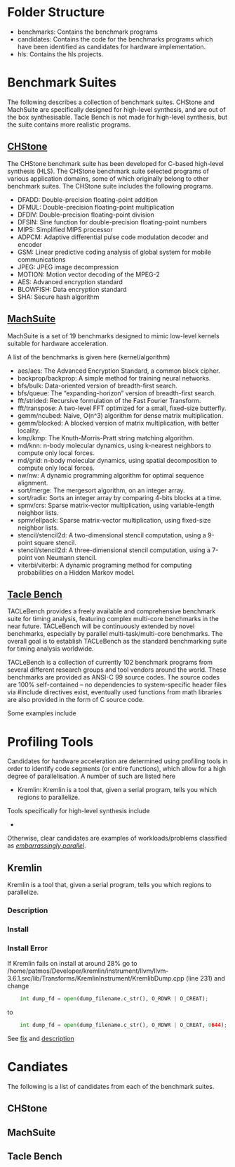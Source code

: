 # Folder Structure

* benchmarks: Contains the benchmark programs
* candidates: Contains the code for the benchmarks programs which have been identified as candidates for hardware implementation.
* hls: Contains the hls projects.

# Benchmark Suites 

The following describes a collection of benchmark suites. CHStone and MachSuite are specifically designed for high-level synthesis, and are out of the box synthesisable. Tacle Bench is not made for high-level synthesis, but the suite contains more realistic programs.

## [CHStone](http://www.ertl.jp/chstone/)

 The CHStone benchmark suite has been developed for C-based high-level synthesis (HLS). The CHStone benchmark suite selected programs of various application domains, some of which originally belong to other benchmark suites. The CHStone suite includes the following programs.

* DFADD: Double-precision floating-point addition
* DFMUL: Double-precision floating-point multiplication
* DFDIV: Double-precision floating-point division
* DFSIN: Sine function for double-precision floating-point numbers
* MIPS: Simplified MIPS processor
* ADPCM: Adaptive differential pulse code modulation decoder and encoder
* GSM: Linear predictive coding analysis of global system for mobile communications
* JPEG: JPEG image decompression
* MOTION: Motion vector decoding of the MPEG-2
* AES: Advanced encryption standard
* BLOWFISH: Data encryption standard
* SHA: Secure hash algorithm

## [MachSuite](https://breagen.github.io/MachSuite/) 

MachSuite is a set of 19 benchmarks designed to mimic low-level kernels suitable for hardware acceleration.

A list of the benchmarks is given here (kernel/algorithm)

* aes/aes: The Advanced Encryption Standard, a common block cipher.
* backprop/backprop: A simple method for training neural networks.
* bfs/bulk: Data-oriented version of breadth-first search.
* bfs/queue: The “expanding-horizon” version of breadth-first search.
* fft/strided: Recursive formulation of the Fast Fourier Transform.
* fft/transpose: A two-level FFT optimized for a small, fixed-size butterfly.
* gemm/ncubed: Naive, O(n^3) algorithm for dense matrix multiplication.
* gemm/blocked: A blocked version of matrix multiplication, with better locality.
* kmp/kmp: The Knuth-Morris-Pratt string matching algorithm.
* md/knn: n-body molecular dynamics, using k-nearest neighbors to compute only local forces.
* md/grid: n-body molecular dynamics, using spatial decomposition to compute only local forces.
* nw/nw: A dynamic programming algorithm for optimal sequence alignment.
* sort/merge: The mergesort algorithm, on an integer array.
* sort/radix: Sorts an integer array by comparing 4-bits blocks at a time.
* spmv/crs: Sparse matrix-vector multiplication, using variable-length neighbor lists.
* spmv/ellpack: Sparse matrix-vector multiplication, using fixed-size neighbor lists.
* stencil/stencil2d: A two-dimensional stencil computation, using a 9-point square stencil.
* stencil/stencil2d: A three-dimensional stencil computation, using a 7-point von Neumann stencil.
* viterbi/viterbi: A dynamic programing method for computing probabilities on a Hidden Markov model.

## [Tacle Bench](http://www.tacle.eu/index.php/activities/taclebench)

TACLeBench provides a freely available and comprehensive benchmark suite for timing analysis, featuring complex multi-core benchmarks in the near future. TACLeBench will be continuously extended by novel benchmarks, especially by parallel multi-task/multi-core benchmarks. The overall goal is to establish TACLeBench as the standard benchmarking suite for timing analysis worldwide.

TACLeBench is a collection of currently 102 benchmark programs from several different research groups and tool vendors around the world. These benchmarks are provided as ANSI-C 99 source codes. The source codes are 100% self-contained – no dependencies to system-specific header files via #include directives exist, eventually used functions from math libraries are also provided in the form of C source code. 

Some examples include 

# Profiling Tools

Candidates for hardware acceleration are determined using profiling tools in order to identify code segments (or entire functions), which allow for a high degree of parallelisation. A number of such are listed here

* Kremlin:  Kremlin is a tool that, given a serial program, tells you which regions to parallelize. 

Tools specifically for high-level synthesis include

*

Otherwise, clear candidates are examples of workloads/problems classified as [*embarrassingly parallel*](https://en.wikipedia.org/wiki/Embarrassingly_parallel).

## Kremlin

 Kremlin is a tool that, given a serial program, tells you which regions to parallelize. 

### Description

### Install


### Install Error

If Kremlin fails on install at around 28% go to /home/patmos/Developer/kremlin/instrument/llvm/llvm-3.6.1.src/lib/Transforms/KremlinInstrument/KremlibDump.cpp (line 231)  and change

```python
	int dump_fd = open(dump_filename.c_str(), O_RDWR | O_CREAT);
```	
to 

```python
	int dump_fd = open(dump_filename.c_str(), O_RDWR | O_CREAT, 0644);
```

See [fix](http://stackoverflow.com/questions/25706291/error-in-using-open-in-cuda-c) and [description](http://stackoverflow.com/questions/18415904/what-does-mode-t-0644-mean)

# Candiates 

The following is a list of candidates from each of the benchmark suites.

## CHStone

## MachSuite

## Tacle Bench
